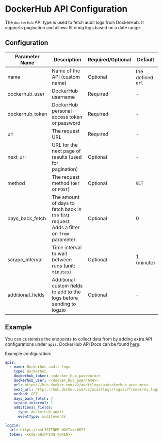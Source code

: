 # DockerHub API Configuration
The `dockerhub` API type is used to fetch audit logs from DockerHub. It supports pagination and allows filtering logs based on a date range.

## Configuration
| Parameter Name     | Description                                                                               | Required/Optional | Default           |
|--------------------|-------------------------------------------------------------------------------------------|-------------------|-------------------|
| name               | Name of the API (custom name)                                                             | Optional          | the defined `url` |
| dockerhub_user     | DockerHub username                                                                        | Required          | -                 |
| dockerhub_token    | DockerHub personal access token or password                                               | Required          | -                 |
| url                | The request URL                                                                           | Required          | -                 |
| next_url           | URL for the next page of results (used for pagination)                                    | Optional          | -                 |
| method             | The request method (`GET` or `POST`)                                                      | Optional          | `GET`             |
| days_back_fetch    | The amount of days to fetch back in the first request. Adds a filter on `from` parameter. | Optional          | 0                 |
| scrape_interval    | Time interval to wait between runs (unit: `minutes`)                                      | Optional          | 1 (minute)        |
| additional_fields  | Additional custom fields to add to the logs before sending to logzio                      | Optional          | -                 |

## Example
You can customize the endpoints to collect data from by adding extra API configurations under `apis`. DockerHub API Docs can be found [here](https://docs.docker.com/docker-hub/api/latest/).

Example configuration:

```yaml
apis:
  - name: Dockerhub audit logs
    type: dockerhub
    dockerhub_token: <<docker_hub_password>>
    dockerhub_user: <<docker_hub_username>>
    url: https://hub.docker.com/v2/auditlogs/<<dockerhub_account>>
    next_url: https://hub.docker.com/v2/auditlogs/logzio?from={res.logs.[0].timestamp}
    method: GET
    days_back_fetch: 7
    scrape_interval: 1
    additional_fields:
      type: dockerhub-audit
      eventType: auditevents

logzio:
  url: https://<<LISTENER-HOST>>:8071
  token: <<LOG-SHIPPING-TOKEN>>
```